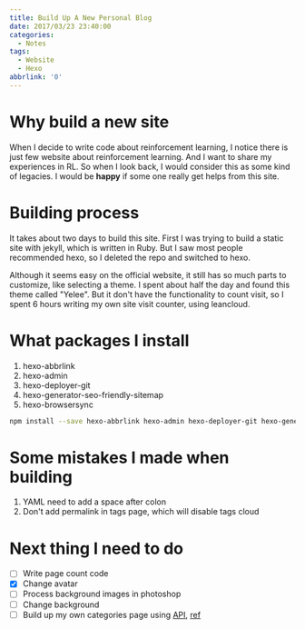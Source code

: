 ```yaml
---
title: Build Up A New Personal Blog
date: 2017/03/23 23:40:00
categories:
  - Notes
tags:
  - Website
  - Hexo
abbrlink: '0'
---
```


# Why build a new site

When I decide to write code about reinforcement learning, I notice there is just few website about reinforcement learning. And I want to share my experiences in RL. So when I look back, I would consider this as some kind of legacies. I would be **happy** if some one really get helps from this site.

<!--more-->

# Building process

It takes about two days to build this site. First I was trying to build a static site with jekyll, which is written in Ruby. But I saw most people recommended hexo, so I deleted the repo and switched to hexo.

Although it seems easy on the official website, it still has so much parts to customize, like selecting a theme. I spent about half the day and found this theme called "Yelee". But it don't have the functionality to count visit, so I spent 6 hours writing my own site visit counter, using leancloud.

# What packages I install

1. hexo-abbrlink
2. hexo-admin
3. hexo-deployer-git
4. hexo-generator-seo-friendly-sitemap
5. hexo-browsersync

```bash
npm install --save hexo-abbrlink hexo-admin hexo-deployer-git hexo-generator-seo-friendly-sitemap hexo-browsersync
```

# Some mistakes I made when building

1. YAML need to add a space after colon
2. Don't add permalink in tags page, which will disable tags cloud

# Next thing I need to do

- [ ] Write page count code
- [x] Change avatar
- [ ] Process background images in photoshop
- [ ] Change background
- [ ] Build up my own categories page using [API](https://hexo.io/zh-cn/docs/helpers.html#list-categories), [ref](http://moxfive.xyz/2015/10/25/hexo-tag-cloud/)
